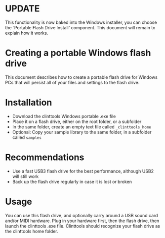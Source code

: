 # UPDATE
This functionality is now baked into the Windows installer, you can choose
the `Portable Flash Drive Install' component.  This document will remain to
explain how it works.

# Creating a portable Windows flash drive
This document describes how to create a portable flash drive for Windows PCs
that will persist all of your files and settings to the flash drive.

# Installation
- Download the clinttools Windows portable .exe file
- Place it on a flash drive, either on the root folder, or a subfolder
- In the same folder, create an empty text file called `_clinttools_home`
- Optional: Copy your sample library to the same folder, in a subfolder called
  `samples`

# Recommendations
- Use a fast USB3 flash drive for the best performance, although USB2 will still
  work
- Back up the flash drive regularly in case it is lost or broken

# Usage
You can use this flash drive, and optionally carry around a USB sound card
and/or MIDI hardware.  Plug in your hardware first, then the flash drive,
then launch the clinttools .exe file.  Clinttools should recognize your flash
drive as the clinttools home folder.
